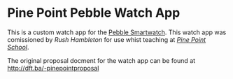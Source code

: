 Pine Point Pebble Watch App
================

This is a custom watch app for the [Pebble Smartwatch][1]. This watch app was comissioned by *Rush Hambleton* for use whist teaching at *[Pine Point School][2]*.

The original proposal docment for the watch app can be found at http://dft.ba/-pinepointproposal

[1]: http://getpebble.com
[2]: http://pinepoint.org
